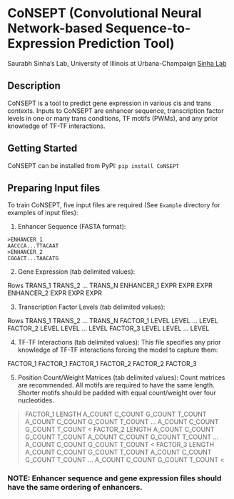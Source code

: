 # CoNSEPT (Convolutional Neural Network-based Sequence-to-Expression Prediction Tool)
Saurabh Sinha’s Lab, University of Illinois at Urbana-Champaign [Sinha Lab](https://www.sinhalab.net/sinha-s-home)

## Description
CoNSEPT is a tool to predict gene expression in various cis and trans contexts. Inputs to CoNSEPT are enhancer sequence, transcription factor levels in one or many trans conditions, TF motifs (PWMs), and any prior knowledge of TF-TF interactions.

## Getting Started
CoNSEPT can be installed from PyPI:
```pip install CoNSEPT```

## Preparing Input files
To train CoNSEPT, five input files are required (See ```Example``` directory for examples of input files):

1. Enhancer Sequence (FASTA format):

```
>ENHANCER_1
AACCCA...TTACAAT
>ENHANCER_2
CGGACT...TAACATG
```

2. Gene Expression (tab delimited values):

Rows  TRANS_1 TRANS_2 ... TRANS_N
ENHANCER_1  EXPR  EXPR  EXPR
ENHANCER_2 EXPR EXPR  EXPR

3. Transcription Factor Levels (tab delimited values):

Rows  TRANS_1 TRANS_2 ... TRANS_N
FACTOR_1  LEVEL LEVEL ... LEVEL
FACTOR_2  LEVEL LEVEL ... LEVEL
FACTOR_3  LEVEL LEVEL ... LEVEL

4. TF-TF Interactions (tab delimited values):
This file specifies any prior knowledge of TF-TF interactions forcing the model to capture them:

FACTOR_1  FACTOR_1
FACTOR_1  FACTOR_2
FACTOR_2  FACTOR_3

5. Position Count/Weight Matrices (tab delimited values):
Count matrices are recommended. All motifs are required to have the same length. Shorter motifs should be padded with equal count/weight over four nucleotides.

>FACTOR_1 LENGTH
A_COUNT C_COUNT G_COUNT T_COUNT
A_COUNT C_COUNT G_COUNT T_COUNT
...
A_COUNT C_COUNT G_COUNT T_COUNT
<
>FACTOR_2 LENGTH
A_COUNT C_COUNT G_COUNT T_COUNT
A_COUNT C_COUNT G_COUNT T_COUNT
...
A_COUNT C_COUNT G_COUNT T_COUNT
<
>FACTOR_3 LENGTH
A_COUNT C_COUNT G_COUNT T_COUNT
A_COUNT C_COUNT G_COUNT T_COUNT
...
A_COUNT C_COUNT G_COUNT T_COUNT
<

### NOTE: Enhancer sequence and gene expression files should have the same ordering of enhancers.
